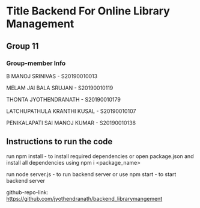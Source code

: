 # Title Backend For Online Library Management
## Group 11
### Group-member Info

B MANOJ SRINIVAS - S20190010013

MELAM JAI BALA SRUJAN - S20190010119

THONTA JYOTHENDRANATH - S20190010179

LATCHUPATHULA KRANTHI KUSAL - S20190010107

PENIKALAPATI SAI MANOJ KUMAR - S20190010138

## Instructions to run the code

run npm install - to install required dependencies
or open package.json and install all dependencies using npm i <package_name>

run node server.js - to run backend server
or use npm start - to start backend server

github-repo-link: https://github.com/jyothendranath/backend_librarymangement